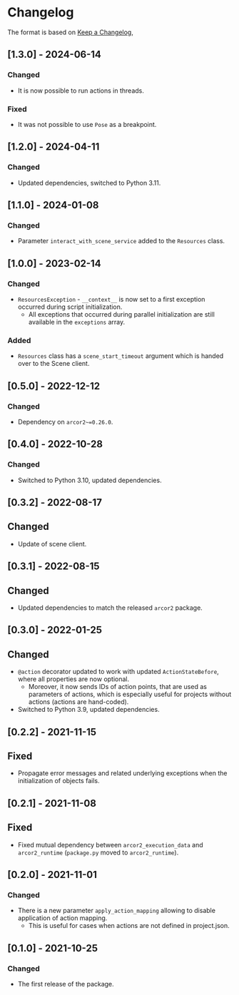 # Changelog

The format is based on [Keep a Changelog](https://keepachangelog.com/en/1.0.0/),

## [1.3.0] - 2024-06-14

### Changed

- It is now possible to run actions in threads.

### Fixed

- It was not possible to use `Pose` as a breakpoint.

## [1.2.0] - 2024-04-11

### Changed

- Updated dependencies, switched to Python 3.11.

## [1.1.0] - 2024-01-08

### Changed

- Parameter `interact_with_scene_service` added to the `Resources` class.

## [1.0.0] - 2023-02-14

### Changed

- `ResourcesException` - `__context__` is now set to a first exception occurred during script initialization.
  - All exceptions that occurred during parallel initialization are still available in the `exceptions` array.

### Added

- `Resources` class has a `scene_start_timeout` argument which is handed over to the Scene client.

## [0.5.0] - 2022-12-12

### Changed

- Dependency on `arcor2~=0.26.0`.

## [0.4.0] - 2022-10-28

### Changed

- Switched to Python 3.10, updated dependencies.

## [0.3.2] - 2022-08-17

## Changed

- Update of scene client.

## [0.3.1] - 2022-08-15

## Changed

- Updated dependencies to match the released `arcor2` package.

## [0.3.0] - 2022-01-25

## Changed

- `@action` decorator updated to work with updated `ActionStateBefore`, where all properties are now optional.
  - Moreover, it now sends IDs of action points, that are used as parameters of actions, which is especially useful for projects without actions (actions are hand-coded).
- Switched to Python 3.9, updated dependencies.

## [0.2.2] - 2021-11-15

## Fixed

- Propagate error messages and related underlying exceptions when the initialization of objects fails.

## [0.2.1] - 2021-11-08

## Fixed

- Fixed mutual dependency between `arcor2_execution_data` and `arcor2_runtime` (`package.py` moved to `arcor2_runtime`).

## [0.2.0] - 2021-11-01
### Changed
- There is a new parameter `apply_action_mapping` allowing to disable application of action mapping.
    - This is useful for cases when actions are not defined in project.json.

## [0.1.0] - 2021-10-25
### Changed
- The first release of the package.
